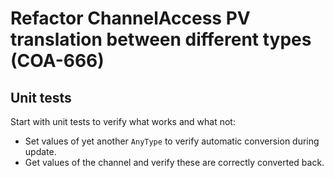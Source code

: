 # Refactor ChannelAccess PV translation between different types (COA-666)

## Unit tests

Start with unit tests to verify what works and what not:

* Set values of yet another `AnyType` to verify automatic conversion during update.
* Get values of the channel and verify these are correctly converted back.
